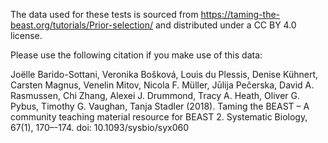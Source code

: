 The data used for these tests is sourced from
https://taming-the-beast.org/tutorials/Prior-selection/ and distributed under a CC BY 4.0 license.

Please use the following citation if you make use of this data:

Joëlle Barido-Sottani, Veronika Bošková, Louis du Plessis, Denise Kühnert, Carsten Magnus, Venelin Mitov,
Nicola F. Müller, Jūlija Pečerska, David A. Rasmussen, Chi Zhang, Alexei J. Drummond, Tracy A. Heath,
Oliver G. Pybus, Timothy G. Vaughan, Tanja Stadler
(2018). Taming the BEAST – A community teaching material resource for BEAST 2.
Systematic Biology, 67(1), 170–-174. doi: 10.1093/sysbio/syx060
